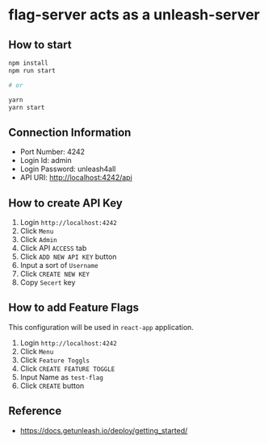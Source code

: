 # flag-server acts as a unleash-server

## How to start

```bash
npm install
npm run start

# or

yarn
yarn start
```

## Connection Information

- Port Number: 4242
- Login Id: admin
- Login Password: unleash4all
- API URI: <http://localhost:4242/api>

## How to create API Key

1. Login `http://localhost:4242`
2. Click `Menu`
3. Click `Admin`
4. Click API `ACCESS` tab
5. Click `ADD NEW API KEY` button
6. Input a sort of `Username`
7. Click `CREATE NEW KEY`
8. Copy `Secert` key

## How to add Feature Flags

This configuration will be used in `react-app` application.

1. Login `http://localhost:4242`
2. Click `Menu`
3. Click `Feature Toggls`
4. Click `CREATE FEATURE TOGGLE`
5. Input Name as `test-flag`
6. Click `CREATE` button

## Reference

- <https://docs.getunleash.io/deploy/getting_started/>
